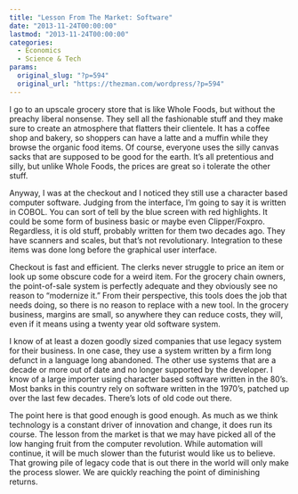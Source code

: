 ```yaml
---
title: "Lesson From The Market: Software"
date: "2013-11-24T00:00:00"
lastmod: "2013-11-24T00:00:00"
categories:
  - Economics
  - Science & Tech
params:
  original_slug: "?p=594"
  original_url: "https://thezman.com/wordpress/?p=594"
---
```


I go to an upscale grocery store that is like Whole Foods, but without
the preachy liberal nonsense. They sell all the fashionable stuff and
they make sure to create an atmosphere that flatters their clientele. It
has a coffee shop and bakery, so shoppers can have a latte and a muffin
while they browse the organic food items. Of course, everyone uses the
silly canvas sacks that are supposed to be good for the earth. It’s all
pretentious and silly, but unlike Whole Foods, the prices are great so i
tolerate the other stuff.

Anyway, I was at the checkout and I noticed they still use a character
based computer software. Judging from the interface, I’m going to say it
is written in COBOL. You can sort of tell by the blue screen with red
highlights. It could be some form of business basic or maybe even
Clipper/Foxpro. Regardless, it is old stuff, probably written for them
two decades ago. They have scanners and scales, but that’s not
revolutionary. Integration to these items was done long before the
graphical user interface.

Checkout is fast and efficient. The clerks never struggle to price an
item or look up some obscure code for a weird item. For the grocery
chain owners, the point-of-sale system is perfectly adequate and they
obviously see no reason to “modernize it.” From their perspective, this
tools does the job that needs doing, so there is no reason to replace
with a new tool. In the grocery business, margins are small, so anywhere
they can reduce costs, they will, even if it means using a twenty year
old software system.

I know of at least a dozen goodly sized companies that use legacy system
for their business. In one case, they use a system written by a firm
long defunct in a language long abandoned. The other use systems that
are a decade or more out of date and no longer supported by the
developer. I know of a large importer using character based software
written in the 80’s. Most banks in this country rely on software written
in the 1970’s, patched up over the last few decades. There’s lots of old
code out there.

The point here is that good enough is good enough. As much as we think
technology is a constant driver of innovation and change, it does run
its course. The lesson from the market is that we may have picked all of
the low hanging fruit from the computer revolution. While automation
will continue, it will be much slower than the futurist would like us to
believe. That growing pile of legacy code that is out there in the world
will only make the process slower. We are quickly reaching the point of
diminishing returns.
